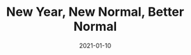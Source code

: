 ---
title: "New Year, New Normal, Better Normal"
show_title_on_cover: false
date: "2021-01-10"
version: 2
volume: 2
issue: 2
category: "Facebook Gallery"
format: "comic-strip"
synopsis: "Zene encourages his twin sister Zeanne to spend more time reading the Bible."
modes: [
    {mode_name: "Original", omit_slides: [2, 5, 8]},
    {mode_name: "2020/2021", omit_slides: [1, 4, 7]}
]
---